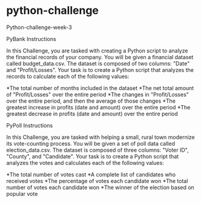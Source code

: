 # python-challenge
Python-challenge-week-3

PyBank Instructions

In this Challenge, you are tasked with creating a Python script to analyze the financial records of your company. You will be given a financial dataset called budget_data.csv. The dataset is composed of two columns: "Date" and "Profit/Losses".
Your task is to create a Python script that analyzes the records to calculate each of the following values:

*The total number of months included in the dataset
*The net total amount of "Profit/Losses" over the entire period
*The changes in "Profit/Losses" over the entire period, and then the average of those changes
*The greatest increase in profits (date and amount) over the entire period
*The greatest decrease in profits (date and amount) over the entire period


PyPoll Instructions

In this Challenge, you are tasked with helping a small, rural town modernize its vote-counting process.
You will be given a set of poll data called election_data.csv. The dataset is composed of three columns: "Voter ID", "County", and "Candidate". Your task is to create a Python script that analyzes the votes and calculates each of the following values:

*The total number of votes cast
*A complete list of candidates who received votes
*The percentage of votes each candidate won
*The total number of votes each candidate won
*The winner of the election based on popular vote
